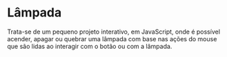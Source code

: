 # Lâmpada

Trata-se de um pequeno projeto interativo, em JavaScript, onde é possível acender, apagar ou quebrar uma lâmpada com base nas ações do mouse que são lidas ao interagir com o botão ou com a lâmpada. 
